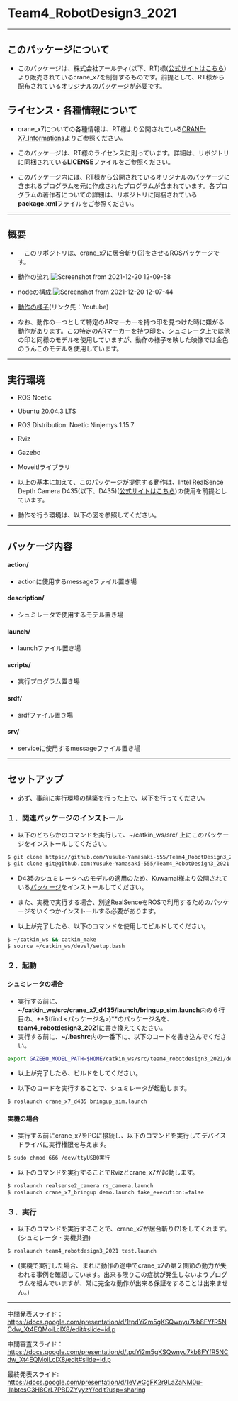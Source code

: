 # Team4_RobotDesign3_2021
---
## このパッケージについて
- このパッケージは、株式会社アールティ(以下、RT)様([公式サイトはこちら](https://rt-net.jp/))より販売されているcrane_x7を制御するものです。前提として、RT様から配布されている[オリジナルのパッケージ](https://github.com/rt-net/crane_x7_ros)が必要です。

## ライセンス・各種情報について
- crane_x7についての各種情報は、RT様より公開されている[CRANE-X7_Informations](https://github.com/rt-net/crane_x7)よりご参照ください。

- このパッケージは、RT様のライセンスに則っています。詳細は、リポジトリに同梱されている**LICENSE**ファイルをご参照ください。

- このパッケージ内には、RT様から公開されているオリジナルのパッケージに含まれるプログラムを元に作成されたプログラムが含まれています。各プログラムの著作者についての詳細は、リポジトリに同梱されている**package.xml**ファイルをご参照ください。
---
## 概要
- 　このリポジトリは、crane_x7に居合斬り(?)をさせるROSパッケージです。
- 動作の流れ
![Screenshot from 2021-12-20 12-09-58](https://user-images.githubusercontent.com/91410662/146706503-1b3487f0-c8d8-46cc-97bf-9931d9f15d1d.png)

- nodeの構成
![Screenshot from 2021-12-20 12-07-44](https://user-images.githubusercontent.com/91410662/146706446-50dd3136-1775-4c80-976d-d3804f2a8ac2.png)

- [動作の様子](https://youtu.be/XXgtLH9gtCg)(リンク先：Youtube)

- なお、動作の一つとして特定のARマーカーを持つ印を見つけた時に嫌がる動作があります。この特定のARマーカーを持つ印を、シュミレータ上では他の印と同様のモデルを使用していますが、動作の様子を映した映像では金色のうんこのモデルを使用しています。
---
## 実行環境
- ROS Noetic
- Ubuntu 20.04.3 LTS
- ROS Distribution: Noetic Ninjemys 1.15.7
- Rviz 
- Gazebo 
- Moveit!ライブラリ

- 以上の基本に加えて、このパッケージが提供する動作は、Intel RealSence Depth Camera D435(以下、D435)([公式サイトはこちら](https://www.intelrealsense.com/depth-camera-d435/))の使用を前提としています。

- 動作を行う環境は、以下の図を参照してください。
---
## パッケージ内容
#### action/
- actionに使用するmessageファイル置き場

#### description/
- シュミレータで使用するモデル置き場

#### launch/
- launchファイル置き場

#### scripts/
- 実行プログラム置き場

#### srdf/
- srdfファイル置き場

#### srv/
- serviceに使用するmessageファイル置き場
---
## セットアップ
- 必ず、事前に実行環境の構築を行った上で、以下を行ってください。
### １．関連パッケージのインストール 
- 以下のどちらかのコマンドを実行して、~/catkin_ws/src/ 上にこのパッケージをインストールしてください。
```bash
$ git clone https://github.com/Yusuke-Yamasaki-555/Team4_RobotDesign3_2021.git # HTTPS通信の場合
$ git clone git@github.com:Yusuke-Yamasaki-555/Team4_RobotDesign3_2021.git # SSH通信の場合
```
- D435のシュミレータへのモデルの適用のため、Kuwamai様より公開されている[パッケージ](https://github.com/Kuwamai/crane_x7_d435)をインストールしてください。
- また、実機で実行する場合、別途RealSenceをROSで利用するためのパッケージをいくつかインストールする必要があります。

- 以上が完了したら、以下のコマンドを使用してビルドしてください。
```bash
$ ~/catkin_ws && catkin_make
$ source ~/catkin_ws/devel/setup.bash
```

### ２．起動
#### シュミレータの場合
- 実行する前に、**~/catkin_ws/src/crane_x7_d435/launch/bringup_sim.launch**内の６行目の、**$(find <パッケージ名>)**のパッケージ名を、**team4_robotdesign3_2021**に書き換えてください。
- 実行する前に、**~/.bashrc**内の一番下に、以下のコードを書き込んでください。
```bash
export GAZEBO_MODEL_PATH=$HOME/catkin_ws/src/team4_robotdesign3_2021/description/models:$GAZEBO_MODEL_PATH
```
- 以上が完了したら、ビルドをしてください。

- 以下のコードを実行することで、シュミレータが起動します。
```bash
$ roslaunch crane_x7_d435 bringup_sim.launch
```

#### 実機の場合
- 実行する前にcrane_x7をPCに接続し、以下のコマンドを実行してデバイスドライバに実行権限を与えます。
```bash
$ sudo chmod 666 /dev/ttyUSB0実行
```
- 以下のコマンドを実行することでRvizとcrane_x7が起動します。
```bash
$ roslaunch realsense2_camera rs_camera.launch
$ roslaunch crane_x7_bringup demo.launch fake_execution:=false
```

### ３．実行
- 以下のコマンドを実行することで、crane_x7が居合斬り(?)をしてくれます。(シュミレータ・実機共通)
```bash
$ roalaunch team4_robotdesign3_2021 test.launch
```

- (実機で実行した場合、まれに動作の途中でcrane_x7の第２関節の動力が失われる事例を確認しています。出来る限りこの症状が発生しないようプログラムを組んでいますが、常に完全な動作が出来る保証をすることは出来ません。)

---
中間発表スライド：
https://docs.google.com/presentation/d/1tpdYi2m5gKSQwnyu7kb8FYfR5NCdw_Xt4EQMoiLcIX8/edit#slide=id.p

中間審査スライド：
https://docs.google.com/presentation/d/tpdYi2m5gKSQwnyu7kb8FYfR5NCdw_Xt4EQMoiLcIX8/edit#slide=id.p

最終発表スライド:
https://docs.google.com/presentation/d/1eVwGgFK2r9LaZaNM0u-iIabtcsC3H8CrL7PBDZYyyzY/edit?usp=sharing
